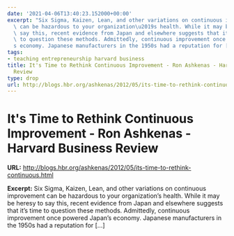 ```yaml
---
date: '2021-04-06T13:40:23.152000+00:00'
excerpt: "Six Sigma, Kaizen, Lean, and other variations on continuous improvement\
  \ can be hazardous to your organization\u2019s health. While it may be heresy to\
  \ say this, recent evidence from Japan and elsewhere suggests that it\u2019s time\
  \ to question these methods. Admittedly, continuous improvement once powered Japan\u2019\
  s economy. Japanese manufacturers in the 1950s had a reputation for [\u2026]"
tags:
- teaching entrepreneurship harvard business
title: It's Time to Rethink Continuous Improvement - Ron Ashkenas - Harvard Business
  Review
type: drop
url: http://blogs.hbr.org/ashkenas/2012/05/its-time-to-rethink-continuous.html
---
```


# It's Time to Rethink Continuous Improvement - Ron Ashkenas - Harvard Business Review

**URL:** http://blogs.hbr.org/ashkenas/2012/05/its-time-to-rethink-continuous.html

**Excerpt:** Six Sigma, Kaizen, Lean, and other variations on continuous improvement can be hazardous to your organization’s health. While it may be heresy to say this, recent evidence from Japan and elsewhere suggests that it’s time to question these methods. Admittedly, continuous improvement once powered Japan’s economy. Japanese manufacturers in the 1950s had a reputation for […]
